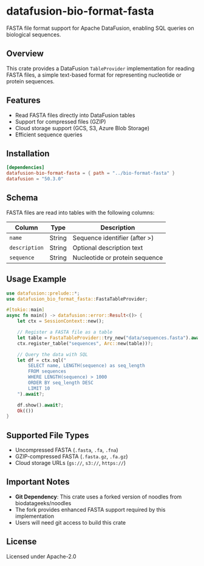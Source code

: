 # datafusion-bio-format-fasta

FASTA file format support for Apache DataFusion, enabling SQL queries on biological sequences.

## Overview

This crate provides a DataFusion `TableProvider` implementation for reading FASTA files, a simple text-based format for representing nucleotide or protein sequences.

## Features

- Read FASTA files directly into DataFusion tables
- Support for compressed files (GZIP)
- Cloud storage support (GCS, S3, Azure Blob Storage)
- Efficient sequence queries

## Installation

```toml
[dependencies]
datafusion-bio-format-fasta = { path = "../bio-format-fasta" }
datafusion = "50.3.0"
```

## Schema

FASTA files are read into tables with the following columns:

| Column | Type | Description |
|--------|------|-------------|
| `name` | String | Sequence identifier (after >) |
| `description` | String | Optional description text |
| `sequence` | String | Nucleotide or protein sequence |

## Usage Example

```rust
use datafusion::prelude::*;
use datafusion_bio_format_fasta::FastaTableProvider;

#[tokio::main]
async fn main() -> datafusion::error::Result<()> {
    let ctx = SessionContext::new();

    // Register a FASTA file as a table
    let table = FastaTableProvider::try_new("data/sequences.fasta").await?;
    ctx.register_table("sequences", Arc::new(table))?;

    // Query the data with SQL
    let df = ctx.sql("
        SELECT name, LENGTH(sequence) as seq_length
        FROM sequences
        WHERE LENGTH(sequence) > 1000
        ORDER BY seq_length DESC
        LIMIT 10
    ").await?;

    df.show().await?;
    Ok(())
}
```

## Supported File Types

- Uncompressed FASTA (`.fasta`, `.fa`, `.fna`)
- GZIP-compressed FASTA (`.fasta.gz`, `.fa.gz`)
- Cloud storage URLs (`gs://`, `s3://`, `https://`)

## Important Notes

- **Git Dependency**: This crate uses a forked version of noodles from biodatageeks/noodles
- The fork provides enhanced FASTA support required by this implementation
- Users will need git access to build this crate

## License

Licensed under Apache-2.0

